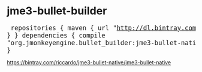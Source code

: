 # jme3-bullet-builder

<big><pre>
repositories { 
  maven { 
    url "http://dl.bintray.com/riccardo/jme3-bullet-native" 
  } 
}
dependencies {
  compile "org.jmonkeyengine.bullet_builder:jme3-bullet-native:[<i>VERSION</i>](https://github.com/riccardobl/jme3-bullet-builder/releases)"
}
</pre></big>

https://bintray.com/riccardo/jme3-bullet-native/jme3-bullet-native
